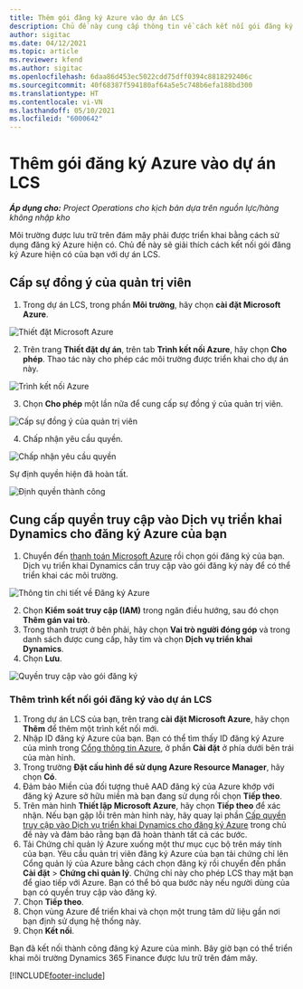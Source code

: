 ```yaml
---
title: Thêm gói đăng ký Azure vào dự án LCS
description: Chủ đề này cung cấp thông tin về cách kết nối gói đăng ký Azure của bạn với dự án LCS.
author: sigitac
ms.date: 04/12/2021
ms.topic: article
ms.reviewer: kfend
ms.author: sigitac
ms.openlocfilehash: 6daa86d453ec5022cdd75dff0394c8818292406c
ms.sourcegitcommit: 40f68387f594180af64a5e5c748b6efa188bd300
ms.translationtype: HT
ms.contentlocale: vi-VN
ms.lasthandoff: 05/10/2021
ms.locfileid: "6000642"
---
```

# <a name="add-an-azure-subscription-to-an-lcs-project"></a>Thêm gói đăng ký Azure vào dự án LCS

_**Áp dụng cho:** Project Operations cho kịch bản dựa trên nguồn lực/hàng không nhập kho_

Môi trường được lưu trữ trên đám mây phải được triển khai bằng cách sử dụng đăng ký Azure hiện có. Chủ đề này sẽ giải thích cách kết nối gói đăng ký Azure hiện có của bạn với dự án LCS. 

## <a name="grant-admin-consent"></a>Cấp sự đồng ý của quản trị viên

1. Trong dự án LCS, trong phần **Môi trường**, hãy chọn **cài đặt Microsoft Azure**.

![Thiết đặt Microsoft Azure](./media/1MicrosoftAzureSettings.png)

2. Trên trang **Thiết đặt dự án**, trên tab **Trình kết nối Azure**, hãy chọn **Cho phép**. Thao tác này cho phép các môi trường được triển khai cho dự án này.

![Trình kết nối Azure](./media/2AzureConnectors.png)

3. Chọn **Cho phép** một lần nữa để cung cấp sự đồng ý của quản trị viên.

![Cấp sự đồng ý của quản trị viên](./media/3GrantAdminConsent.png)

4. Chấp nhận yêu cầu quyền.

![Chấp nhận yêu cầu quyền](./media/4AcceptPermissionRequest.png)

Sự định quyền hiện đã hoàn tất. 

![Định quyền thành công](./media/5AuthorizationComplete.png)

## <a name="provide-dynamics-deployment-services-access-to-your-azure-subscription"></a><a name="provide"></a>Cung cấp quyền truy cập vào Dịch vụ triển khai Dynamics cho đăng ký Azure của bạn

1. Chuyển đến [thanh toán Microsoft Azure](https://portal.azure.com/#blade/Microsoft\_Azure\_Billing/SubscriptionsBlade) rồi chọn gói đăng ký của bạn. Dịch vụ triển khai Dynamics cần truy cập vào gói đăng ký này để có thể triển khai các môi trường.

![Thông tin chi tiết về Đăng ký Azure](./media/6AzureSubscription.png)

2. Chọn **Kiểm soát truy cập (IAM)** trong ngăn điều hướng, sau đó chọn **Thêm gán vai trò**.
3. Trong thanh trượt ở bên phải, hãy chọn **Vai trò người đóng góp** và trong danh sách được cung cấp, hãy tìm và chọn **Dịch vụ triển khai Dynamics**. 
4. Chọn **Lưu**.

![Quyền truy cập vào gói đăng ký](./media/7SubscriptionAccess.png)

### <a name="add-a-subscription-connector-to-an-lcs-project"></a>Thêm trình kết nối gói đăng ký vào dự án LCS

1. Trong dự án LCS của bạn, trên trang **cài đặt Microsoft Azure**, hãy chọn **Thêm** để thêm một trình kết nối mới.
2. Nhập ID đăng ký Azure của bạn. Bạn có thể tìm thấy ID đăng ký Azure của mình trong [Cổng thông tin Azure](https://ms.portal.azure.com/), ở phần  **Cài đặt**  ở phía dưới bên trái của màn hình.
3. Trong trường **Đặt cấu hình để sử dụng Azure Resource Manager**, hãy chọn **Có**.
4. Đảm bảo Miền của đối tượng thuê AAD đăng ký của Azure khớp với đăng ký Azure sở hữu miền mà bạn đang sử dụng rồi chọn **Tiếp theo**.
5. Trên màn hình **Thiết lập Microsoft Azure**, hãy chọn **Tiếp theo** để xác nhận. Nếu bạn gặp lỗi trên màn hình này, hãy quay lại phần [Cấp quyền truy cập vào Dịch vụ triển khai Dynamics cho đăng ký Azure](#provide) trong chủ đề này và đảm bảo rằng bạn đã hoàn thành tất cả các bước.
6. Tải Chứng chỉ quản lý Azure xuống một thư mục cục bộ trên máy tính của bạn. Yêu cầu quản trị viên đăng ký Azure của bạn tải chứng chỉ lên Cổng quản lý của Azure bằng cách chọn đăng ký rồi chuyển đến phần **Cài đặt** > **Chứng chỉ quản lý**. Chứng chỉ này cho phép LCS thay mặt bạn để giao tiếp với Azure. Bạn có thể bỏ qua bước này nếu người dùng của bạn có quyền truy cập vào đăng ký.
7. Chọn  **Tiếp theo**.
8. Chọn vùng Azure để triển khai và chọn một trung tâm dữ liệu gần nơi bạn định sử dụng hệ thống này.
9.  Chọn  **Kết nối**.

Bạn đã kết nối thành công đăng ký Azure của mình. Bây giờ bạn có thể triển khai môi trường Dynamics 365 Finance được lưu trữ trên đám mây.




[!INCLUDE[footer-include](../includes/footer-banner.md)]
